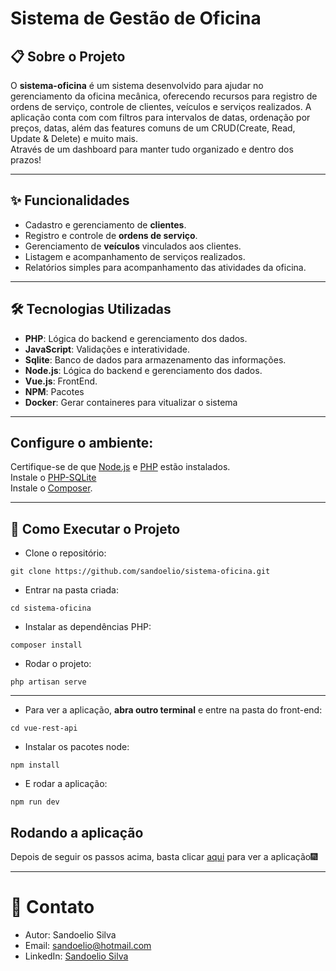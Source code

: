# Sistema de Gestão de Oficina

## 📋 Sobre o Projeto

O **sistema-oficina** é um sistema desenvolvido para ajudar no gerenciamento da oficina mecânica, oferecendo recursos para registro de ordens de serviço, controle de clientes, veículos e serviços realizados. 
A aplicação conta com com filtros para intervalos de datas, ordenação por preços, datas, além das features comuns de um CRUD(Create, Read, Update & Delete) e muito mais.
<br>
Através de um dashboard para manter tudo organizado e dentro dos prazos!

---

## ✨ Funcionalidades

- Cadastro e gerenciamento de **clientes**.
- Registro e controle de **ordens de serviço**.
- Gerenciamento de **veículos** vinculados aos clientes.
- Listagem e acompanhamento de serviços realizados.
- Relatórios simples para acompanhamento das atividades da oficina.

---

## 🛠️ Tecnologias Utilizadas

- **PHP**: Lógica do backend e gerenciamento dos dados.
- **JavaScript**: Validações e interatividade.
- **Sqlite**: Banco de dados para armazenamento das informações.
- **Node.js**: Lógica do backend e gerenciamento dos dados.
- **Vue.js**: FrontEnd.
- **NPM**: Pacotes
- **Docker**: Gerar containeres para vitualizar o sistema

---

## Configure o ambiente:
Certifique-se de que [Node.js](https://nodejs.org/en/download/) e [PHP](https://www.php.net/downloads.php) estão instalados.<br>
Instale o [PHP-SQLite](https://www.php.net/manual/en/sqlite3.installation.php) <br>
Instale o [Composer](https://getcomposer.org/download/).

---

## 🚀 Como Executar o Projeto
* Clone o repositório:
```
git clone https://github.com/sandoelio/sistema-oficina.git
```
* Entrar na pasta criada:
```
cd sistema-oficina
```
* Instalar as dependências PHP:
```
composer install
```
* Rodar o projeto:
```
php artisan serve
```
---
* Para ver a aplicação, **abra outro terminal** e entre na pasta do front-end:
```
cd vue-rest-api
```
* Instalar os pacotes node:
```
npm install
```
* E rodar a aplicação:
```
npm run dev
```
## Rodando a aplicação

Depois de seguir os passos acima, basta clicar [aqui](http://localhost:3000/orcamento) para ver a aplicação🎆

---

# 📧 Contato
* Autor: Sandoelio Silva
* Email: sandoelio@hotmail.com
* LinkedIn: [Sandoelio Silva](https://www.linkedin.com/in/sandoelio-silva/)
